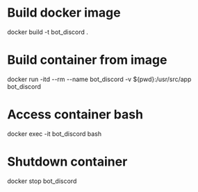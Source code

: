 # Build docker image
docker build -t bot_discord .

# Build container from image
docker run -itd --rm --name bot_discord -v ${pwd}:/usr/src/app bot_discord

# Access container bash
docker exec -it bot_discord bash

# Shutdown container
docker stop bot_discord
